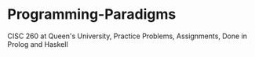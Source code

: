 # Programming-Paradigms
CISC 260 at Queen's University, Practice Problems, Assignments, Done in Prolog and Haskell
